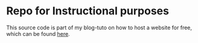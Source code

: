 # Repo for Instructional purposes
This source code is part of my blog-tuto on how to host a website for free, which can be found [here]().
